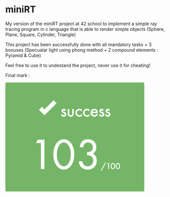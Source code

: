 # miniRT

My version of the miniRT project at 42 school to implement a simple ray tracing program in c language that is able to render simple objects (Sphere, Plane, Square, Cylinder, Triangle)

This project has been successfully done with all mandatory tasks + 3 bonuses (Specualar light using phong method + 2 compound elements : Pyramid & Cube)

Feel free to use it to undestand the project, never use it for cheating!

Final mark :

![alt text](https://github.com/EniddeallA/miniRT/blob/master/success.png)

